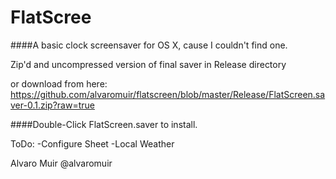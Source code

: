 FlatScree
================


####A basic clock screensaver for OS X, cause I couldn't find one.

Zip'd and uncompressed version of final saver in Release directory

or download from here:
https://github.com/alvaromuir/flatscreen/blob/master/Release/FlatScreen.saver-0.1.zip?raw=true


####Double-Click FlatScreen.saver to install.




ToDo:
-Configure Sheet
-Local Weather



Alvaro Muir
@alvaromuir

